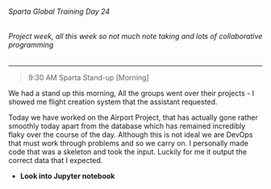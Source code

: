 ###### Sparta Global Training Day 24
###### Project week, all this week so not much note taking and lots of collaborative programming
___
> 9:30 AM Sparta Stand-up [Morning]

We had a stand up this morning, All the groups went over their projects - I showed me flight creation system that the
assistant requested.

Today we have worked on the Airport Project, that has actually gone rather smoothly today apart from the database
which has remained incredibly flaky over the course of the day. Although this is not ideal we are DevOps that must work
through problems and so we carry on. I personally made code that was a skeleton and took the input. Luckily
for me it output the correct data that I expected.

* **Look into Jupyter notebook**
